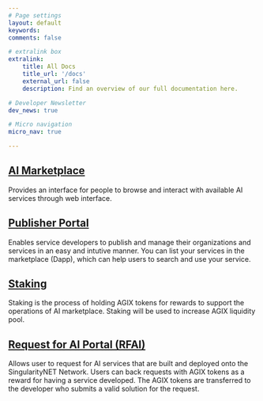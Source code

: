 ```yaml
---
# Page settings
layout: default
keywords:
comments: false

# extralink box
extralink:
    title: All Docs
    title_url: '/docs'
    external_url: false
    description: Find an overview of our full documentation here.

# Developer Newsletter
dev_news: true

# Micro navigation
micro_nav: true

---
```


## [AI Marketplace](/products/marketplace/)
Provides an interface for people to browse and interact with available AI services through web interface.

## [Publisher Portal](/products/publisher/)
Enables service developers to publish and manage their organizations and services in an easy and intutive manner. 
You can list your services in the marketplace (Dapp), which can help users to search and use your service.

## [Staking](/products/staking/)
Staking is the process of holding AGIX tokens for rewards to support the operations of AI marketplace. Staking will be used to increase AGIX liquidity pool.

## [Request for AI Portal (RFAI)](/products/rfai/)
Allows user to request for AI services that are built and deployed onto the SingularityNET Network. Users can back requests with AGIX tokens as a reward for having a service developed. The AGIX tokens are transferred to the developer who submits a valid solution for the request. 
